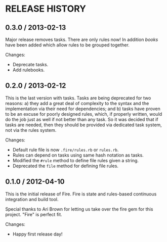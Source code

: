 # RELEASE HISTORY

## 0.3.0 / 2013-02-13

Major release removes tasks. There are only rules now! In
addition *books* have been added which allow rules to be
grouped together.

Changes:

* Deprecate tasks.
* Add rulebooks.


## 0.2.0 / 2013-02-12

This is the last version with tasks. Tasks are being deprecated
for two reasons: a) they add a great deal of complexity to the
syntax and the implementation via their need for dependencies;
and b) tasks have proven to be an excuse for poorly designed 
rules, which, if properly written, would do the job just as well
if not better than any task. So it was decided that if tasks are
needed, then they should be provided via dedicated task system,
not via the rules system.

Changes:

* Default rule file is now `.fire/rules.rb` or `rules.rb`.
* Rules can depend on tasks using same hash notation as tasks.
* Modified the `#rule` method to define file rules given a string.
* Deprecated the `file` method for defining file rules.


## 0.1.0 / 2012-04-10

This is the initial release of Fire. Fire is state and rules-based
continuous integration and build tool.

Special thanks to Ari Brown for letting us take over the fire gem
for this project. "Fire" is perfect fit.

Changes:

* Happy first release day!

